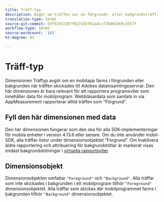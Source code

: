 ```yaml
---
title: Träff-typ
description: Avgör om träffen var en förgrunds- eller bakgrundsträff.
translation-type: tm+mt
source-git-commit: d3f92d72207f027d35f81a4ccf70d01569c3557f
workflow-type: tm+mt
source-wordcount: '163'
ht-degree: 0%

---
```



# Träff-typ

Dimensionen Träffyp avgör om en mobilapp fanns i förgrunden eller bakgrunden när träffen skickades till Adobes datainsamlingsservrar. Den här dimensionen är bara relevant för att rapportera programsviter som innehåller data för mobilprogram. Webbläsardata som samlats in via AppMeasurement rapporterar alltid träffen som &quot;Förgrund&quot;.

## Fyll den här dimensionen med data

Den här dimensionen fungerar som den ska för alla SDK-implementeringar för mobila enheter i version 4.13.6 eller senare. Om du inte använder mobil-SDK, alla träffar-listor under dimensionsobjektet &quot;Förgrund&quot;. Om Inaktivera äldre rapportering och attribuering för bakgrundstötlar är markerat visas endast bakgrundstötningar i [virtuella rapportsviter](../vrs/vrs-mobile-visit-processing.md).

## Dimensionsobjekt

Dimensionsobjekten omfattar `"Foreground"` och `"Background"`. Alla träffar som inte skickades i bakgrunden i ett mobilprogram tillhör `"Foreground"` dimensionsobjektet. Alla träffar som skickas där mobilprogrammet fanns i bakgrunden tillhör `"Background"` dimensionsobjektet.
